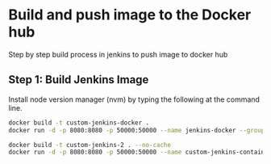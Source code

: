 # Build and push image to the Docker hub

Step by step build process in jenkins to push image to docker hub

## Step 1: Build Jenkins  Image
Install node version manager (nvm) by typing the following at the command line.

```bash
docker build -t custom-jenkins-docker .
docker run -d -p 8080:8080 -p 50000:50000 --name jenkins-docker --group-add docker -v /var/run/docker.sock:/var/run/docker.sock custom-jenkins-docker

docker build -t custom-jenkins-2 . --no-cache
docker run -d -p 8080:8080 -p 50000:50000 --name custom-jenkins-container-2 --group-add docker -v /var/run/docker.sock:/var/run/docker.sock custom-jenkins-2
```
